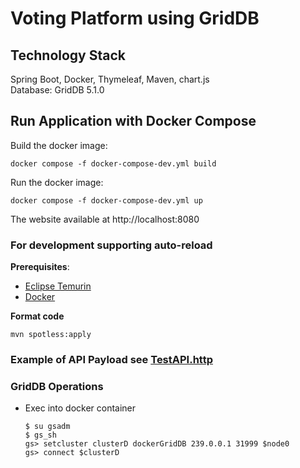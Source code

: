 # Voting  Platform using  GridDB


## Technology Stack
Spring Boot, Docker, Thymeleaf, Maven, chart.js\
Database: GridDB 5.1.0


## Run Application with Docker Compose

Build the docker image: 
```shell
docker compose -f docker-compose-dev.yml build
```

Run the docker image: 

```shell
docker compose -f docker-compose-dev.yml up
```

The website available at http://localhost:8080


### For development supporting auto-reload

**Prerequisites**:

- [Eclipse Temurin](https://adoptium.net/temurin/releases/)
- [Docker](https://docs.docker.com/engine/install/)

**Format code**
  ```shell
  mvn spotless:apply
   ```

### Example of API Payload see [TestAPI.http](TestAPI.http)

### GridDB Operations
- Exec into docker container
  ```shell
  $ su gsadm
  $ gs_sh
  gs> setcluster clusterD dockerGridDB 239.0.0.1 31999 $node0
  gs> connect $clusterD
  ```
